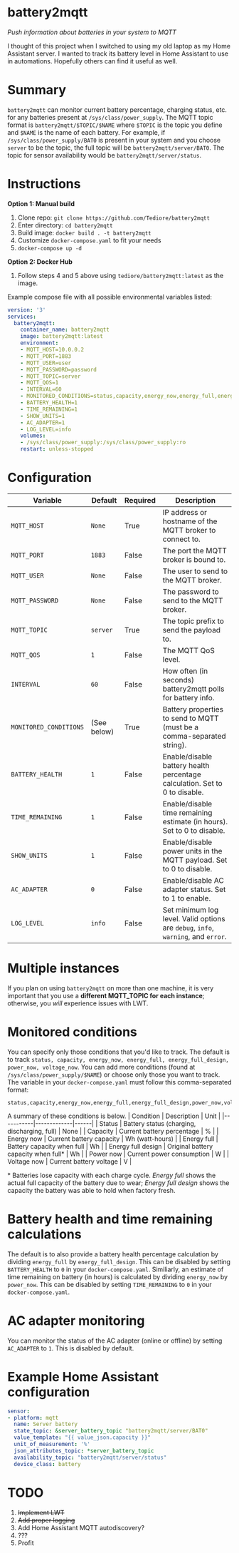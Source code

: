 # battery2mqtt
*Push information about batteries in your system to MQTT*

I thought of this project when I switched to using my old laptop as my Home Assistant server. I wanted to track its battery level in Home Assistant to use in automations. Hopefully others can find it useful as well.

# Summary
`battery2mqtt` can monitor current battery percentage, charging status, etc. for any batteries present at `/sys/class/power_supply`. The MQTT topic format is `battery2mqtt/$TOPIC/$NAME` where `$TOPIC` is the topic you define and `$NAME` is the name of each battery. For example, if `/sys/class/power_supply/BAT0` is present in your system and you choose `server` to be the topic, the full topic will be `battery2mqtt/server/BAT0`. The topic for sensor availability would be `battery2mqtt/server/status`.

# Instructions

**Option 1: Manual build**
1. Clone repo: `git clone https://github.com/Tediore/battery2mqtt`
2. Enter directory: `cd battery2mqtt`
3. Build image: `docker build . -t battery2mqtt`
4. Customize `docker-compose.yaml` to fit your needs
5. `docker-compose up -d`

**Option 2: Docker Hub**
1. Follow steps 4 and 5 above using `tediore/battery2mqtt:latest` as the image.

Example compose file with all possible environmental variables listed:
```yaml
version: '3'
services:
  battery2mqtt:
    container_name: battery2mqtt
    image: battery2mqtt:latest
    environment:
    - MQTT_HOST=10.0.0.2
    - MQTT_PORT=1883
    - MQTT_USER=user
    - MQTT_PASSWORD=password
    - MQTT_TOPIC=server
    - MQTT_QOS=1
    - INTERVAL=60
    - MONITORED_CONDITIONS=status,capacity,energy_now,energy_full,energy_full_design,power_now,voltage_now
    - BATTERY_HEALTH=1
    - TIME_REMAINING=1
    - SHOW_UNITS=1
    - AC_ADAPTER=1
    - LOG_LEVEL=info
    volumes:
    - /sys/class/power_supply:/sys/class/power_supply:ro
    restart: unless-stopped
```

# Configuration
| Variable | Default | Required | Description |
|----------|---------|----------|-------------|
| `MQTT_HOST` | `None` | True | IP address or hostname of the MQTT broker to connect to. |
| `MQTT_PORT` | `1883` | False | The port the MQTT broker is bound to. |
| `MQTT_USER` | `None` | False | The user to send to the MQTT broker. |
| `MQTT_PASSWORD` | `None` | False | The password to send to the MQTT broker. |
| `MQTT_TOPIC` | `server` | True | The topic prefix to send the payload to. |
| `MQTT_QOS` | `1` | False | The MQTT QoS level. |
| `INTERVAL` | `60` | False | How often (in seconds) battery2mqtt polls for battery info. |
| `MONITORED_CONDITIONS` | (See below) | True | Battery properties to send to MQTT (must be a comma-separated string). |
| `BATTERY_HEALTH` | `1` | False | Enable/disable battery health percentage calculation. Set to 0 to disable. |
| `TIME_REMAINING` | `1` | False | Enable/disable time remaining estimate (in hours). Set to 0 to disable. |
| `SHOW_UNITS` | `1` | False | Enable/disable power units in the MQTT payload. Set to 0 to disable. |
| `AC_ADAPTER` | `0` | False | Enable/disable AC adapter status. Set to 1 to enable. |
| `LOG_LEVEL` | `info` | False | Set minimum log level. Valid options are `debug`, `info`, `warning`, and `error`. |

# Multiple instances
If you plan on using `battery2mqtt` on more than one machine, it is very important that you use a **different MQTT_TOPIC for each instance**; otherwise, you _will_ experience issues with LWT.

# Monitored conditions
You can specify only those conditions that you'd like to track. The default is to track `status, capacity, energy_now, energy_full, energy_full_design, power_now, voltage_now`. You can add more conditions (found at `/sys/class/power_supply/$NAME`) or choose only those you want to track. The variable in your `docker-compose.yaml` must follow this comma-separated format:

```
status,capacity,energy_now,energy_full,energy_full_design,power_now,voltage_now
```
A summary of these conditions is below.
| Condition | Description | Unit |
|-----------|-------------|------|
| Status | Battery status (charging, discharging, full) | None |
| Capacity | Current battery percentage | % |
| Energy now | Current battery capacity | Wh (watt-hours) |
| Energy full | Battery capacity when full | Wh |
| Energy full design | Original battery capacity when full* | Wh |
| Power now | Current power consumption | W |
| Voltage now | Current battery voltage | V |

\* Batteries lose capacity with each charge cycle. *Energy full* shows the actual full capacity of the battery due to wear; *Energy full design* shows the capacity the battery was able to hold when factory fresh.

# Battery health and time remaining calculations
The default is to also provide a battery health percentage calculation by dividing `energy_full` by `energy_full_design`. This can be disabled by setting `BATTERY_HEALTH` to `0` in your `docker-compose.yaml`. 
Similiarly, an estimate of time remaining on battery (in hours) is calculated by dividing `energy_now` by `power_now`. This can be disabled by setting `TIME_REMAINING` to `0` in your `docker-compose.yaml`.

# AC adapter monitoring
You can monitor the status of the AC adapter (online or offline) by setting `AC_ADAPTER` to `1`. This is disabled by default.

# Example Home Assistant configuration
```yaml
sensor:
- platform: mqtt
  name: Server battery
  state_topic: &server_battery_topic "battery2mqtt/server/BAT0"
  value_template: "{{ value_json.capacity }}"
  unit_of_measurement: '%'
  json_attributes_topic: *server_battery_topic
  availability_topic: "battery2mqtt/server/status"
  device_class: battery
```

# TODO
1. ~~Implement LWT~~
2. ~~Add proper logging~~
3. Add Home Assistant MQTT autodiscovery?
4. ???
5. Profit
